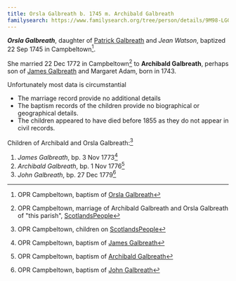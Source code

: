 ```yaml
---
title: Orsla Galbreath b. 1745 m. Archibald Galbreath
familysearch: https://www.familysearch.org/tree/person/details/9M98-LGG
---
```

***Orsla Galbreath***, daughter of [Patrick Galbreath](galbreath-patrick-1712.md) and *Jean Watson*,
baptized 22 Sep 1745 in Campbeltown[^orsla-birth].

She married 22 Dec 1772 in Campbeltown[^orsla-marriage] to **Archibald Galbreath**, perhaps son of [James Galbreath](galbreath-james-1713.md) and Margaret Adam, born in 1743.

Unfortunately most data is circumstantial
* The marriage record provide no additional details
* The baptism records of the children provide no biographical or geographical details. 
* The children appeared to have died before 1855 as they do not appear in civil records.

Children of Archibald and Orsla Galbreath:[^children]

1. *James Galbreath*, bp. 3 Nov 1773[^james-birth]
2. *Archibald Galbreath*, bp. 1 Nov 1776[^archibald-birth]
3. *John Galbreath*, bp. 27 Dec 1779[^john-birth]

[^orsla-birth]: OPR Campbeltown, baptism of [Orsla Galbreath](/sources/opr-campbeltown-births.md#1745-09-22-orsla-galbreath)

[^orsla-marriage]: OPR Campbeltown, marriage of Archibald Galbreath and Orsla Galbreath of "this parish", [ScotlandsPeople](https://www.scotlandspeople.gov.uk/view-image/nrs_opr_records/9531814?image=157)

[^children]: OPR Campbeltown, children on [ScotlandsPeople](https://www.scotlandspeople.gov.uk/record-results?search_type=people&event=%28B%20OR%20C%20OR%20S%29&record_type%5B0%5D=opr_births&church_type=Old%20Parish%20Registers&dl_cat=church&dl_rec=church-births-baptisms&surname=Galbr&surname_so=starts&forename_so=starts&from_year=1773&to_year=1790&parent_names=Archibald&parent_names_so=exact&parent_name_two=Orsla&parent_name_two_so=soundex&county=ARGYLL&record=Church%20of%20Scotland%20%28old%20parish%20registers%29%20Roman%20Catholic%20Church%20Other%20churches&rd_real_name%5B0%5D=CAMPBELTOWN%20%28LANDWARD%29%20OR%20CAMPBELTOWN%20%28BURGH%29%20OR%20CAMPBELTOWN&rd_display_name%5B0%5D=CAMPBELTOWN%20%28LANDWARD%29%7CCAMPBELTOWN%20%28BURGH%29%7CCAMPBELTOWN_CAMPBELTOWN&rd_label%5B0%5D=CAMPBELTOWN&rd_name%5B0%5D=CAMPBELTOWN%20%2ALANDWARD%2A%20OR%20CAMPBELTOWN%20%2ABURGH%2A%20OR%20CAMPBELTOWN&sort=asc&order=Date&field=year)


[^james-birth]: OPR Campbeltown, baptism of [James Galbreath](/sources/opr-campbeltown-births.md#1773-11-03-james-galbreath)

[^archibald-birth]: OPR Campbeltown, baptism of [Archibald Galbreath](/sources/opr-campbeltown-births.md#1776-11-01-archibald-galbreath)

[^john-birth]: OPR Campbeltown, baptism of [John Galbreath](/sources/opr-campbeltown-births.md#1779-12-27-john-galbreath)
